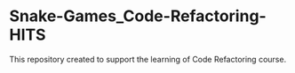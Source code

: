 # Snake-Games_Code-Refactoring-HITS
This repository created to support the learning of Code Refactoring course.
